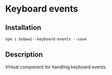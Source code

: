 # Keyboard events

## Installation

    npm i bobwai--keyboard-events --save

## Description

Virtual component for handling keyboard events.
